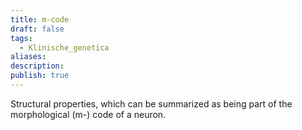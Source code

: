 ```yaml
---
title: m-code
draft: false
tags:
  - Klinische_genetica
aliases: 
description: 
publish: true
---
```


Structural properties, which can be summarized as being part of the morphological (m-) code of a neuron.